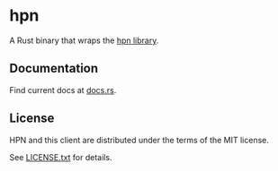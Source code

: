 # hpn

A Rust binary that wraps the [hpn library][docs_rs].

## Documentation

Find current docs at [docs.rs][docs_rs].

## License

HPN and this client are distributed under the terms of the MIT license.

See [LICENSE.txt](./LICENSE.txt) for details.

[docs_rs]: https://docs.rs/hpn/latest/hpn-client/
